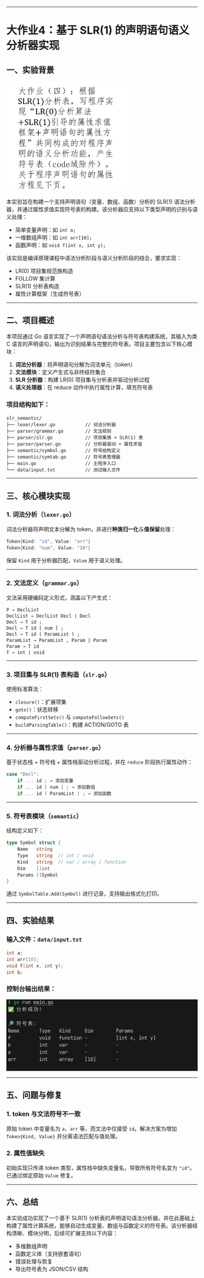 
---

# 大作业4：基于 SLR(1) 的声明语句语义分析器实现

## 一、实验背景

![](./assets/requirement.png)

本实验旨在构建一个支持声明语句（变量、数组、函数）分析的 SLR(1) 语法分析器，并通过属性求值实现符号表的构建。该分析器应支持以下类型声明的识别与语义处理：

* 简单变量声明：如 `int a;`
* 一维数组声明：如 `int arr[10];`
* 函数声明：如 `void f(int x, int y);`

该实验是编译原理课程中语法分析阶段与语义分析阶段的结合，要求实现：

* LR(0) 项目集规范族构造
* FOLLOW 集计算
* SLR(1) 分析表构造
* 属性计算框架（生成符号表）

---

## 二、项目概述

本项目通过 Go 语言实现了一个声明语句语法分析与符号表构建系统，其输入为类 C 语言的声明语句，输出为识别结果与完整的符号表。项目主要包含以下核心模块：

1. **词法分析器**：将声明语句分解为词法单元（token）
2. **文法模块**：定义产生式与非终结符集合
3. **SLR 分析器**：构建 LR(0) 项目集与分析表并驱动分析过程
4. **语义处理器**：在 reduce 动作中执行属性计算，填充符号表

### 项目结构如下：

```
slr_semantic/
├── lexer/lexer.go           // 词法分析器
├── parser/grammar.go        // 文法规则
├── parser/slr.go            // 项目集族 + SLR(1) 表
├── parser/parser.go         // 分析器驱动 + 属性求值
├── semantic/symbol.go       // 符号结构定义
├── semantic/symtab.go       // 符号表管理器
├── main.go                  // 主程序入口
└── data/input.txt           // 测试输入文件
```

---

## 三、核心模块实现

### 1. 词法分析（`lexer.go`）

词法分析器将声明文本分解为 token，并进行**种类归一化**与**值保留**处理：

```go
Token{Kind: "id", Value: "arr"}
Token{Kind: "num", Value: "10"}
```

保留 `Kind` 用于分析器匹配，`Value` 用于语义处理。

---

### 2. 文法定义（`grammar.go`）

文法采用硬编码定义形式，涵盖以下产生式：

```text
P → DeclList
DeclList → DeclList Decl | Decl
Decl → T id ;
Decl → T id [ num ] ;
Decl → T id ( ParamList ) ;
ParamList → ParamList , Param | Param
Param → T id
T → int | void
```

---

### 3. 项目集与 SLR(1) 表构造（`slr.go`）

使用标准算法：

* `closure()`：扩展项集
* `goto()`：状态转移
* `computeFirstSets()` 与 `computeFollowSets()`
* `buildParsingTable()`：构建 ACTION/GOTO 表

---

### 4. 分析器与属性求值（`parser.go`）

基于状态栈 + 符号栈 + 属性栈驱动分析过程，并在 `reduce` 阶段执行属性动作：

```go
case "Decl":
    if ... id ; → 添加变量
    if ... id [ num ] ; → 添加数组
    if ... id ( ParamList ) ; → 添加函数
```

---

### 5. 符号表模块（`semantic`）

结构定义如下：

```go
type Symbol struct {
    Name   string
    Type   string  // int / void
    Kind   string  // var / array / function
    Dim    []int
    Params []Symbol
}
```

通过 `SymbolTable.Add(Symbol)` 进行记录，支持输出格式化打印。

---

## 四、实验结果

### 输入文件：`data/input.txt`

```c
int a;
int arr[10];
void f(int x, int y);
int b;
```

### 控制台输出结果：

![](./assets/result.png)

---

## 五、问题与修复

### 1. token 与文法符号不一致

原始 token 中变量名为 `a`、`arr` 等，而文法中仅接受 `id`。解决方案为增加 `Token{Kind, Value}` 并分离语法匹配与值处理。

### 2. 属性值缺失

初始实现只传递 token 类型，属性栈中缺失变量名，导致所有符号名变为 `"id"`。已通过绑定原始 `Value` 修复。

---

## 六、总结

本实验成功实现了一个基于 SLR(1) 分析表的声明语句语法分析器，并在此基础上构建了属性计算系统，能够自动生成变量、数组与函数定义的符号表。该分析器结构清晰、模块分明，后续可扩展支持以下内容：

* 多维数组声明
* 函数定义体（支持嵌套语句）
* 错误处理与恢复
* 导出符号表为 JSON/CSV 结构




